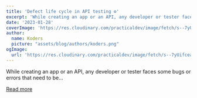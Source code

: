 ```yaml
---
title: 'Defect life cycle in API testing ⚙️'
excerpt: 'While creating an app or an API, any developer or tester faces some bugs or errors that need to be...'
date: '2023-01-28'
coverImage: 'https://res.cloudinary.com/practicaldev/image/fetch/s--7yUifcea--/c_imagga_scale,f_auto,fl_progressive,h_420,q_auto,w_1000/https://dev-to-uploads.s3.amazonaws.com/uploads/articles/j1knqmnv1b12bdio4tjh.jpg'
author:
  name: Koders
  picture: "assets/blog/authors/koders.png"
ogImage:
  url: 'https://res.cloudinary.com/practicaldev/image/fetch/s--7yUifcea--/c_imagga_scale,f_auto,fl_progressive,h_420,q_auto,w_1000/https://dev-to-uploads.s3.amazonaws.com/uploads/articles/j1knqmnv1b12bdio4tjh.jpg'
---
```


While creating an app or an API, any developer or tester faces some bugs or errors that need to be...

[Read more](https://dev.to/mariamarsh/defect-life-cycle-in-api-testing-eai)

